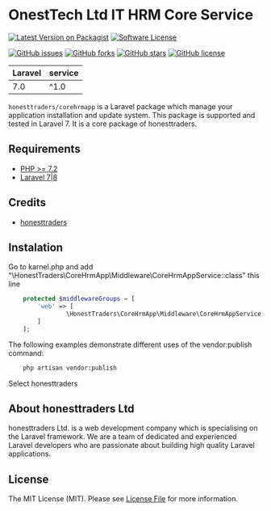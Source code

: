 # OnestTech Ltd IT HRM Core Service

[![Latest Version on Packagist](https://img.shields.io/packagist/v/honesttraders/core-service.svg?style=flat-square)](https://packagist.org/packages/honesttraders/core-service)
[![Software License](https://img.shields.io/badge/license-MIT-brightgreen.svg?style=flat-square)](LICENSE.md)



[![GitHub issues](https://img.shields.io/github/issues/honesttraders/core-service.svg?style=flat-square)](https://img.shields.io/github/issues/honesttraders/core-service)
[![GitHub forks](https://img.shields.io/github/forks/honesttraders/core-service.svg?style=flat-square)](https://img.shields.io/github/forks/honesttraders/core-service)
[![GitHub stars](https://img.shields.io/github/stars/honesttraders/core-service.svg?style=flat-square)](https://img.shields.io/github/stars/honesttraders/core-service)
[![GitHub license](https://img.shields.io/github/license/honesttraders/core-service.svg?style=flat-square)](https://img.shields.io/github/license/honesttraders/core-service)


| **Laravel**  |  **service** |
|---|---|
| 7.0  | ^1.0 |

`honesttraders/corehrmapp` is a Laravel package which manage your application installation and update system. This package is supported and tested in Laravel 7. It is a core package of honesttraders.

## Requirements
- [PHP >= 7.2](http://php.net/)
- [Laravel 7|8](https://github.com/laravel/framework)


## Credits

- [honesttraders](https://wwww.honesttradersltd.com)


## Instalation 

Go to karnel.php and add "\HonestTraders\CoreHrmApp\Middleware\CoreHrmAppService::class" this line
```php
    protected $middlewareGroups = [
        'web' => [
                \HonestTraders\CoreHrmApp\Middleware\CoreHrmAppService::class,,
        ]
    ];
 ```

The following examples demonstrate different uses of the vendor:publish command: 


```bash
    php artisan vendor:publish
```

Select honesttraders
## About honesttraders Ltd

honesttraders Ltd. is a web development company which is specialising on the Laravel framework.  We are a team of dedicated and experienced Laravel developers who are passionate about building high quality Laravel applications.


## License

The MIT License (MIT). Please see [License File](LICENSE.md) for more information.
